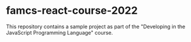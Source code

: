 # famcs-react-course-2022

This repository contains a sample project as part of the "Developing in the JavaScript Programming Language" course.

